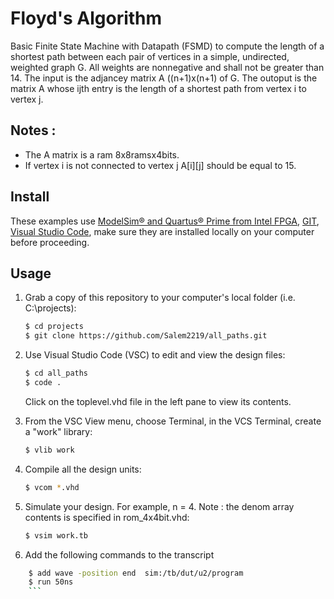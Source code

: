 # Floyd's Algorithm
Basic Finite State Machine with Datapath (FSMD) to compute the length of a shortest path between each pair of vertices in a simple,
undirected, weighted graph G. All weights are nonnegative and shall not be greater than 14. The input is the adjancey matrix A ((n+1)x(n+1) of G.
The outoput is the matrix A whose ijth entry is the length of a shortest path from vertex i to vertex j.

## Notes :
- The A matrix is a ram 8x8ramsx4bits.
- If vertex i is not connected to vertex j A[i][j] should be equal to 15.

## Install

These examples use [ModelSim&reg; and Quartus&reg; Prime from Intel FPGA](http://fpgasoftware.intel.com/?edition=lite), [GIT](https://git-scm.com/download/win), [Visual Studio Code](https://code.visualstudio.com/download), make sure they are installed locally on your computer before proceeding.

## Usage

1. Grab a copy of this repository to your computer's local folder (i.e. C:\projects):

    ```sh
    $ cd projects
    $ git clone https://github.com/Salem2219/all_paths.git
    ```
2. Use Visual Studio Code (VSC) to edit and view the design files:

    ```sh
    $ cd all_paths
    $ code .
    ```
    Click on the toplevel.vhd file in the left pane to view its contents.
    
3. From the VSC View menu, choose Terminal, in the VCS Terminal, create a "work" library:

    ```sh
    $ vlib work
    ```
    
4. Compile all the design units:

    ```sh
    $ vcom *.vhd
    ```
    
5. Simulate your design. For example, n = 4. Note : the denom array contents is specified in rom_4x4bit.vhd:

    ```sh
    $ vsim work.tb
    ```
6. Add the following commands to the transcript
```sh
    $ add wave -position end  sim:/tb/dut/u2/program
    $ run 50ns
    ```
